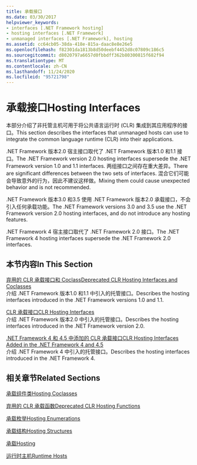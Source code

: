 ```yaml
---
title: 承载接口
ms.date: 03/30/2017
helpviewer_keywords:
- interfaces [.NET Framework hosting]
- hosting interfaces [.NET Framework]
- unmanaged interfaces [.NET Framework], hosting
ms.assetid: cc64cb05-38da-418e-815a-daac8e8e26e5
ms.openlocfilehash: f82301da1813b8d50deebf4452d8c07809c186c5
ms.sourcegitcommit: d8020797a6657d0fbbdff362b80300815f682f94
ms.translationtype: MT
ms.contentlocale: zh-CN
ms.lasthandoff: 11/24/2020
ms.locfileid: "95721798"
---
```

# <a name="hosting-interfaces"></a><span data-ttu-id="3012b-102">承载接口</span><span class="sxs-lookup"><span data-stu-id="3012b-102">Hosting Interfaces</span></span>

<span data-ttu-id="3012b-103">本部分介绍了非托管主机可用于将公共语言运行时 (CLR) 集成到其应用程序的接口。</span><span class="sxs-lookup"><span data-stu-id="3012b-103">This section describes the interfaces that unmanaged hosts can use to integrate the common language runtime (CLR) into their applications.</span></span>  
  
 <span data-ttu-id="3012b-104">.NET Framework 版本2.0 宿主接口取代了 .NET Framework 版本1.0 和1.1 接口。</span><span class="sxs-lookup"><span data-stu-id="3012b-104">The .NET Framework version 2.0 hosting interfaces supersede the .NET Framework version 1.0 and 1.1 interfaces.</span></span> <span data-ttu-id="3012b-105">两组接口之间存在重大差异。</span><span class="sxs-lookup"><span data-stu-id="3012b-105">There are significant differences between the two sets of interfaces.</span></span> <span data-ttu-id="3012b-106">混合它们可能会导致意外的行为，因此不建议这样做。</span><span class="sxs-lookup"><span data-stu-id="3012b-106">Mixing them could cause unexpected behavior and is not recommended.</span></span>  
  
 <span data-ttu-id="3012b-107">.NET Framework 版本3.0 和3.5 使用 .NET Framework 版本2.0 承载接口，不会引入任何承载功能。</span><span class="sxs-lookup"><span data-stu-id="3012b-107">The .NET Framework versions 3.0 and 3.5 use the .NET Framework version 2.0 hosting interfaces, and do not introduce any hosting features.</span></span>  
  
 <span data-ttu-id="3012b-108">.NET Framework 4 宿主接口取代了 .NET Framework 2.0 接口。</span><span class="sxs-lookup"><span data-stu-id="3012b-108">The .NET Framework 4 hosting interfaces supersede the .NET Framework 2.0 interfaces.</span></span>
  
## <a name="in-this-section"></a><span data-ttu-id="3012b-109">本节内容</span><span class="sxs-lookup"><span data-stu-id="3012b-109">In This Section</span></span>  

 [<span data-ttu-id="3012b-110">弃用的 CLR 承载接口和 Coclass</span><span class="sxs-lookup"><span data-stu-id="3012b-110">Deprecated CLR Hosting Interfaces and Coclasses</span></span>](deprecated-clr-hosting-interfaces-and-coclasses.md)  
 <span data-ttu-id="3012b-111">介绍 .NET Framework 版本1.0 和1.1 中引入的托管接口。</span><span class="sxs-lookup"><span data-stu-id="3012b-111">Describes the hosting interfaces introduced in the .NET Framework versions 1.0 and 1.1.</span></span>  
  
 [<span data-ttu-id="3012b-112">CLR 承载接口</span><span class="sxs-lookup"><span data-stu-id="3012b-112">CLR Hosting Interfaces</span></span>](clr-hosting-interfaces.md)  
 <span data-ttu-id="3012b-113">介绍 .NET Framework 版本2.0 中引入的托管接口。</span><span class="sxs-lookup"><span data-stu-id="3012b-113">Describes the hosting interfaces introduced in the .NET Framework version 2.0.</span></span>  
  
 [<span data-ttu-id="3012b-114">.NET Framework 4 和 4.5 中添加的 CLR 承载接口</span><span class="sxs-lookup"><span data-stu-id="3012b-114">CLR Hosting Interfaces Added in the .NET Framework 4 and 4.5</span></span>](clr-hosting-interfaces-added-in-the-net-framework-4-and-4-5.md)  
 <span data-ttu-id="3012b-115">介绍 .NET Framework 4 中引入的托管接口。</span><span class="sxs-lookup"><span data-stu-id="3012b-115">Describes the hosting interfaces introduced in the .NET Framework 4.</span></span>  
  
## <a name="related-sections"></a><span data-ttu-id="3012b-116">相关章节</span><span class="sxs-lookup"><span data-stu-id="3012b-116">Related Sections</span></span>  

 [<span data-ttu-id="3012b-117">承载组件类</span><span class="sxs-lookup"><span data-stu-id="3012b-117">Hosting Coclasses</span></span>](hosting-coclasses.md)  
  
 [<span data-ttu-id="3012b-118">弃用的 CLR 承载函数</span><span class="sxs-lookup"><span data-stu-id="3012b-118">Deprecated CLR Hosting Functions</span></span>](deprecated-clr-hosting-functions.md)  
  
 [<span data-ttu-id="3012b-119">承载枚举</span><span class="sxs-lookup"><span data-stu-id="3012b-119">Hosting Enumerations</span></span>](hosting-enumerations.md)  
  
 [<span data-ttu-id="3012b-120">承载结构</span><span class="sxs-lookup"><span data-stu-id="3012b-120">Hosting Structures</span></span>](hosting-structures.md)  
  
 [<span data-ttu-id="3012b-121">承载</span><span class="sxs-lookup"><span data-stu-id="3012b-121">Hosting</span></span>](index.md)  
  
 <span data-ttu-id="3012b-122">[运行时主机](/previous-versions/dotnet/netframework-4.0/a51xd4ze(v=vs.100))</span><span class="sxs-lookup"><span data-stu-id="3012b-122">[Runtime Hosts](/previous-versions/dotnet/netframework-4.0/a51xd4ze(v=vs.100))</span></span>
